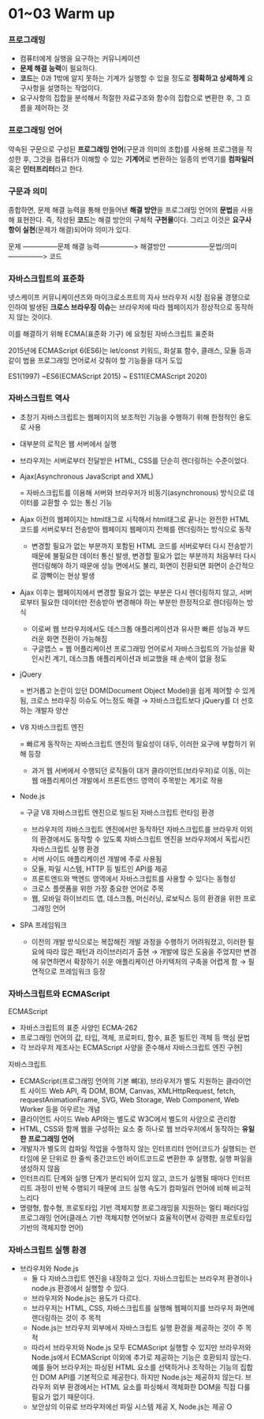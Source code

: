 # 01~03 Warm up

### 프로그래밍

- 컴퓨터에게 실행을 요구하는 커뮤니케이션
- **문제 해결 능력**이 필요하다.
- **코드**는 0과 1밖에 알지 못하는 기계가 실행할 수 있을 정도로 **정확하고 상세하게** 요구사항을 설명하는 작업이다.
- 요구사항의 집합을 분석해서 적절한 자료구조와 함수의 집합으로 변환한 후, 그 흐름을 제어하는 것

### 프로그래밍 언어

약속된 구문으로 구성된 **프로그래밍 언어**(구문과 의미의 조합)를 사용해 프로그램을 작성한 후, 그것을 컴퓨터가 이해할 수 있는 **기계어**로 변환하는 일종의 번역기를 **컴파일러** 혹은 **인터프리터**라고 한다.

### 구문과 의미

종합하면, 문제 해결 능력을 통해 만들어낸 **해결 방안**을 프로그래밍 언어의 **문법**을 사용해 표현한다. 즉, 작성된 **코드**는 해결 방안의 구체적 **구현물**이다. 그리고 이것은 **요구사항이 실현**(문제가 해결)되어야 의미가 있다.

   

문제 —————문제 해결 능력—————> 해결방안 ——————문법/의미—————> 코드

### 자바스크립트의 표준화

넷스케이프 커뮤니케이션즈와 마이크로소프트의 자사 브라우저 시장 점유율 경쟁으로 인하여 발생된 **크로스 브라우징 이슈**는 브라우저에 따라 웹페이지가 정상적으로 동작하지 않는 것이다.

이를 해결하기 위해 ECMA(표준화 기구) 에 요청된 자바스크립트 표준화

2015년에 ECMAScript 6(ES6)는 let/const 키워드, 화살표 함수, 클래스, 모듈 등과 같이 범용 프로그래밍 언어로서 갖춰야 할 기능들을 대거 도입

ES1(1997) ~ES6(ECMAScript 2015) ~ ES11(ECMAScript 2020)

### 자바스크립트 역사

- 초창기 자바스크립트는 웹페이지의 보조적인 기능을 수행하기 위해 한정적인 용도로 사용
- 대부분의 로직은 웹 서버에서 실행
- 브라우저는 서버로부터 전달받은 HTML, CSS를 단순히 렌더링하는 수준이었다.

- Ajax(Asynchronous JavaScript and XML)
    
    = 자바스크립트를 이용해 서버와 브라우저가 비동기(asynchronous) 방식으로 데이터를 교환할 수 있는 통신 기능
    
- Ajax 이전의 웹페이지는 html태그로 시작해서 html태그로 끝나는 완전한 HTML 코드를 서버로부터 전송받아 웹페이지 웹페이지 전체를 렌더링하는 방식으로 동작
    - 변경할 필요가 없는 부분까지 포함된 HTML 코드를 서버로부터 다시 전송받기 때문에 불필요한 데이터 통신 발생, 변경할 필요가 없는 부분까지 처음부터 다시 렌더링해야 하기 때문에 성능 면에서도 불리, 화면이 전환되면 화면이 순간적으로 깜빡이는 현상 발생
- Ajax 이후는 웹페이지에서 변경할 필요가 없는 부분은 다시 렌더링하지 않고, 서버로부터 필요한 데이터만 전송받아 변경해야 하는 부분만 한정적으로 렌더링하는 방식
    - 이로써 웹 브라우저에서도 데스크톱 애플리케이션과 유사한 빠른 성능과 부드러운 화면 전환이 가능해짐
    - 구글맵스 = 웹 어플리케이션 프로그래밍 언어로서 자바스크립트의 가능성을 확인시킨 계기, 데스크톱 애플리케이션과 비교했을 때 손색이 없을 정도
- jQuery
    
    = 번거롭고 논란이 있던 DOM(Document Object Model)을 쉽게 제어할 수 있게 됨, 크로스 브라우징 이슈도 어느정도 해결 → 자바스크립트보다 jQuery를 더 선호하는 개발자 양산
    
- V8 자바스크립트 엔진
    
    = 빠르게 동작하는 자바스크립트 엔진의 필요성이 대두, 이러한 요구에 부합하기 위해 등장
    
    - 과거 웹 서버에서 수행되던 로직들이 대거 클라이언트(브라우저)로 이동, 이는 웹 애플리케이션 개발에서 프론트엔드 영역이 주목받는 계기로 작용
    
- Node.js
    
    = 구글 V8 자바스크립트 엔진으로 빌드된 자바스크립트 런타임 환경
    
    - 브라우저의 자바스크립트 엔진에서만 동작하던 자바스크립트를 브라우저 이외의 환경에서도 동작할 수 있도록 자바스크립트 엔진을 브라우저에서 독립시킨 자바스크립트 실행 환경
    - 서버 사이드 애플리케이션 개발에 주로 사용됨
    - 모듈, 파일 시스템, HTTP 등 빌트인 API를 제공
    - 프론트엔드와 백엔드 영역에서 자바스크립트를 사용할 수 있다는 동형성
    - 크로스 플랫폼을 위한 가장 중요한 언어로 주목
    - 웹, 모바일 하이브리드 앱, 데스크톱, 머신러닝, 로보틱스 등의 환경을 위한 프로그래밍 언어

- SPA 프레임워크
    - 이전의 개발 방식으로는 복잡해진 개발 과정을 수행하기 어려워졌고, 이러한 필요에 따라 많은 패턴과 라이브러리가 출현 → 개발에 많은 도움을 주었지만 변경에 유연하면서 확장하기 쉬운 애플리케이션 아키텍처의 구축을 어렵게 함 → 필연적으로 프레임워크 등장

### 자바스크립트와 ECMAScript

ECMAScript 

- 자바스크립트의 표준 사양인 ECMA-262
- 프로그래밍 언어의 값, 타입, 객체, 프로퍼티, 함수, 표준 빌트인 객체 등 핵심 문법
- 각 브라우저 제조사는 ECMAScript 사양을 준수해서 자바스크립트 엔진 구현]

자바스크립트

- ECMAScript(프로그래밍 언어의 기본 뼈대), 브라우저가 별도 지원하는 클라이언트 사이드 Web API, 즉 DOM, BOM, Canvas, XMLHttpRequest, fetch, requestAnimationFrame, SVG, Web Storage, Web Component, Web Worker 등을 아우르는 개념
- 클라이언트 사이드 Web API와는 별도로 W3C에서 별도의 사양으로 관리함
- HTML, CSS와 함께 웹을 구성하는 요소 중 하나로 웹 브라우저에서 동작하는 **유일한 프로그래밍 언어**
- 개발자가 별도의 컴파일 작업을 수행하지 않는 인터프리터 언어(코드가 실행되는 런타임에 문 단위로 한 줄씩 중간코드인 바이트코드로 변환한 후 실행함, 실행 파일을 생성하지 않음
- 인터프리트 단계와 실행 단계가 분리되어 있지 않고, 코드가 실행될 때마다 인터프리트 과정이 반복 수행되기 때문에 코드 실행 속도가 컴파일러 언어에 비해 비교적 느리다
- 명령형, 함수형, 프로토타입 기반 객체지향 프로그래밍을 지원하는 멀티 패러다임 프로그래밍 언어(클래스 기반 객체지향 언어보다 효율적이면서 강력한 프로토타입 기반의 객체지향 언어)

### 자바스크립트 실행 환경

- 브라우저와 Node.js
    - 둘 다 자바스크립트 엔진을 내장하고 있다. 자바스크립트는 브라우저 환경이나 node.js 환경에서 실행할 수 있다.
    - 브라우저와 Node.js는 용도가 다르다.
    - 브라우저는 HTML, CSS, 자바스크립트를 실행해 웹페이지를 브라우저 화면에 렌더링하는 것이 주 목적
    - Node.js는 브라우저 외부에서 자바스크립트 실행 환경을 제공하는 것이 주 목적
    - 따라서 브라우저와 Node.js 모두 ECMAScript 실행할 수 있지만 브라우저와 Node.js에서 ECMAScript 이외에 추가로 제공하는 기능은 호환되지 않는다. 예를 들어 브라우저는 파싱된 HTML 요소를 선택하거나 조작하는 기능의 집합인 DOM API를 기본적으로 제공한다. 하지만 Node.js는 제공하지 않는다. 브라우저 외부 환경에서는 HTML 요소를 파싱해서 객체화한 DOM을 직접 다룰 필요가 없기 때문이다.
    - 보안상의 이유로 브라우저에선 파일 시스템 제공 X, Node.js는 제공 O
